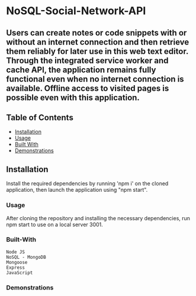 # NoSQL-Social-Network-API

## Users can create notes or code snippets with or without an internet connection and then retrieve them reliably for later use in this web text editor. Through the integrated service worker and cache API, the application remains fully functional even when no internet connection is available. Offline access to visited pages is possible even with this application.


## Table of Contents

- [Installation](#Installation)
- [Usage](#Usage)
- [Built With](#Built-With)
- [Demonstrations](#Demonstrations)

## Installation

Install the required dependencies by running 'npm i' on the cloned application, then launch the application using "npm start".

### Usage

After cloning the repository and installing the necessary dependencies, run npm start to use on a local server 3001.

### Built-With


    Node JS
    NoSQL - MongoDB
    Mongoose
    Express
    JavaScript


### Demonstrations
